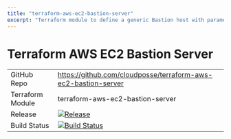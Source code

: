 ```yaml
---
title: "terraform-aws-ec2-bastion-server"
excerpt: "Terraform module to define a generic Bastion host with parameterized `user_data`"
---
```

# Terraform AWS EC2 Bastion Server

|||
|------|------|
|GitHub Repo|https://github.com/cloudposse/terraform-aws-ec2-bastion-server|
|Terraform Module|terraform-aws-ec2-bastion-server|
|Release|[![Release](https://img.shields.io/github/release/cloudposse/terraform-aws-ec2-bastion-server.svg)](https://github.com/cloudposse/terraform-aws-ec2-bastion-server/releases)|
|Build Status|[![Build Status](https://travis-ci.org/terraform-aws-ec2-bastion-server.svg?branch=master)](https://travis-ci.org/terraform-aws-ec2-bastion-server)|
